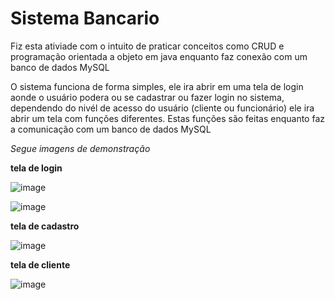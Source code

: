 # Sistema Bancario
 Fiz esta ativiade com o intuito de praticar conceitos como CRUD e programação orientada a objeto em java enquanto faz conexão com um banco de dados MySQL

 O sistema funciona de forma simples, ele ira abrir em uma tela de login aonde o usuário podera ou se cadastrar ou fazer login no sistema, dependendo do nivél de acesso do usuário (cliente ou funcionário) ele ira abrir um tela com funções diferentes. Estas funções são feitas enquanto faz a comunicação com um banco de dados MySQL


*Segue imagens de demonstração*

**tela de login**

![image](https://github.com/user-attachments/assets/4f6d3497-6d0e-4cd3-9d4f-1854d34dd553)

![image](https://github.com/user-attachments/assets/4aa3d6af-f6e4-42ae-bb50-8eca4ef92077)


**tela de cadastro**

![image](https://github.com/user-attachments/assets/2d007770-5883-47ab-bfae-77184929c3fb)

**tela de cliente**

![image](https://github.com/user-attachments/assets/af3ebb8b-befe-429b-9371-a33382b2dff6)


